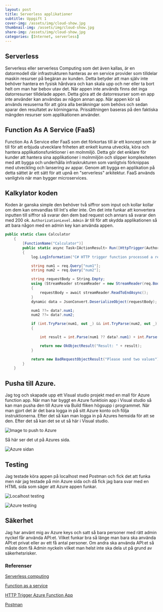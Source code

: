 ```yaml
---
layout: post
title: Serverless applikationer
subtitle: Uppgift 1
cover-img: /assets/img/cloud-show.jpg
thumbnail-img: /assets/img/cloud-show.jpg
share-img: /assets/img/cloud-show.jpg
categories: [Internet, serverless]
---
```


## Serverless

Serverless eller serverless Computing som det även kallas, är en datormodell där infrastrukturen hanteras av en service provider som tilldelar maskin resurser på begäran av kunden. Detta betyder att man själv inte behöver hantera en fysisk hårdvara och kan skala upp och ner eller ta bort helt om man har bebov utav det. När appen inte används finns det inga datorresurser tilldelade appen. Detta göra att de datorresurser som en app inte använder kan användas av någon annan app. När appen kör så används resuserna för att göra alla beräkningar som behövs och sedan sparar den resultatet av körningarna. Prissättningen baseras på den faktiska mängden resurser som applikationen använder.

## Function As A Service (FaaS)

Function As A Service eller FaaS som det förkortas till är ett koncept som är till för att erbjuda utvecklare friheten att enkelt kunna utveckla, köra och hantera applikationsfunktioner i en molnmiljö. Detta gör det enklare för kunder att hantera sina applikationer i molnmiljön och slipper komplexiteten med att bygga och underhålla infraskrukturen som vanligtvis förknippas med utveckling och lansering av appar. Genom att bygga en applikation på detta sättet är ett sätt för att upnå en "serverless" arkitektur. FaaS används vanligtvis när man bygger microservices.

## Kalkylator koden

Koden är ganska simple den behöver två siffror som input och kollar kollar om dem kan omvandlas till Int's eller inte. Om det inte funkar att konvertera inputten till siffror så svarar den dem bad request och annars så svarar den med 200 ok. ```AuthorizationLevel.Admin``` är till för att skydda applikationen så att bara någon med en admin key kan använda appen.
```C#
public static class Calculator
    {
        [FunctionName("Calculator")]
        public static async Task<IActionResult> Run([HttpTrigger(AuthorizationLevel.Admin, "get", "post", Route = null)] HttpRequest req, ILogger log)
        {
            log.LogInformation("C# HTTP trigger function processed a request.");

            string num1 = req.Query["num1"];
            string num2 = req.Query["num2"];

            string requestBody = String.Empty;
            using (StreamReader streamReader = new StreamReader(req.Body))
            {
                requestBody = await streamReader.ReadToEndAsync();
            }
            dynamic data = JsonConvert.DeserializeObject(requestBody);

            num1 ??= data?.num1;
            num2 ??= data?.num2;

            if (int.TryParse(num1, out _) && int.TryParse(num2, out _))
            {

                int result = int.Parse(num1 ?? data?.num1) + int.Parse(num2 ?? data?.num2);

                return new OkObjectResult("Result: " + result);
            }

            return new BadRequestObjectResult("Please send two values");
        }
    }
```

## Pusha till Azure.

Jag tog och skapade upp ett Visual studio projekt med en mall för Azure function app. När man har byggt en Azure funktioin app i Visual studio så kan man pusha den till Azure via Build fliken högsupp i programmet. När man gjort det är det bara logga in på sitt Azure konto och följa instruktionerna. Efter det så kan man logga in på Azures hemsida för att se den. Efter det så kan det se ut så här i Visual studio.

![Image to push to Azure](https://raw.githubusercontent.com/Kristianjimmefors/Programmerings-grottan/main/assets/img/Asure-push.PNG)

Så här ser det ut på Azures sida.

![Azure sidan](https://raw.githubusercontent.com/Kristianjimmefors/Programmerings-grottan/main/assets/img/Function-app.PNG)

## Testing

Jag testade köra appen på localhost med Postman och fick det att funka men när jag testade på min Azure sida och då fick jag bara svar med en HTML sida som säger att Azure appen funkar.

![Localhost testing](https://raw.githubusercontent.com/Kristianjimmefors/Programmerings-grottan/main/assets/img/Localhost-testing.PNG)

![Azure testing](https://raw.githubusercontent.com/Kristianjimmefors/Programmerings-grottan/main/assets/img/Azure-test.PNG)

## Säkerhet

Jag har använt mig av Azure keys och satt så bara personer med rätt admin nyckel får använda API:et. Vilket funkar bra så länge man bara ska använda API:et privat eller av ett få antal personer. Om andra ska använda API:et så måste dom få Admin nyckeln vilket man helst inte ska dela ut på grund av säkerhetsrisker.

### Referenser

[Serverless computing](https://en.wikipedia.org/wiki/Serverless_computing)

[Function as a service](https://en.wikipedia.org/wiki/Function_as_a_service)

[HTTP Trigger Azure Function App](https://www.c-sharpcorner.com/article/how-to-create-an-http-trigger-azure-function-app-using-visual-studio-20172/)

[Postman](https://www.postman.com/)
